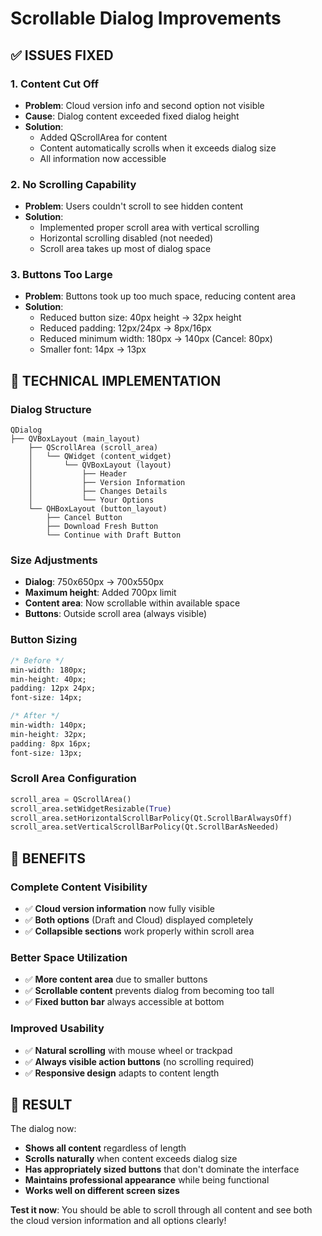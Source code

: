 # Scrollable Dialog Improvements

## ✅ ISSUES FIXED

### 1. **Content Cut Off**
- **Problem**: Cloud version info and second option not visible
- **Cause**: Dialog content exceeded fixed dialog height
- **Solution**: 
  - Added QScrollArea for content
  - Content automatically scrolls when it exceeds dialog size
  - All information now accessible

### 2. **No Scrolling Capability**
- **Problem**: Users couldn't scroll to see hidden content
- **Solution**:
  - Implemented proper scroll area with vertical scrolling
  - Horizontal scrolling disabled (not needed)
  - Scroll area takes up most of dialog space

### 3. **Buttons Too Large**
- **Problem**: Buttons took up too much space, reducing content area
- **Solution**:
  - Reduced button size: 40px height → 32px height
  - Reduced padding: 12px/24px → 8px/16px
  - Reduced minimum width: 180px → 140px (Cancel: 80px)
  - Smaller font: 14px → 13px

## 🔧 TECHNICAL IMPLEMENTATION

### **Dialog Structure**
```
QDialog
├── QVBoxLayout (main_layout)
    ├── QScrollArea (scroll_area)
    │   └── QWidget (content_widget)
    │       └── QVBoxLayout (layout)
    │           ├── Header
    │           ├── Version Information
    │           ├── Changes Details
    │           └── Your Options
    └── QHBoxLayout (button_layout)
        ├── Cancel Button
        ├── Download Fresh Button
        └── Continue with Draft Button
```

### **Size Adjustments**
- **Dialog**: 750x650px → 700x550px
- **Maximum height**: Added 700px limit
- **Content area**: Now scrollable within available space
- **Buttons**: Outside scroll area (always visible)

### **Button Sizing**
```css
/* Before */
min-width: 180px;
min-height: 40px;
padding: 12px 24px;
font-size: 14px;

/* After */
min-width: 140px;
min-height: 32px;
padding: 8px 16px;
font-size: 13px;
```

### **Scroll Area Configuration**
```python
scroll_area = QScrollArea()
scroll_area.setWidgetResizable(True)
scroll_area.setHorizontalScrollBarPolicy(Qt.ScrollBarAlwaysOff)
scroll_area.setVerticalScrollBarPolicy(Qt.ScrollBarAsNeeded)
```

## 🎯 BENEFITS

### **Complete Content Visibility**
- ✅ **Cloud version information** now fully visible
- ✅ **Both options** (Draft and Cloud) displayed completely
- ✅ **Collapsible sections** work properly within scroll area

### **Better Space Utilization**
- ✅ **More content area** due to smaller buttons
- ✅ **Scrollable content** prevents dialog from becoming too tall
- ✅ **Fixed button bar** always accessible at bottom

### **Improved Usability**
- ✅ **Natural scrolling** with mouse wheel or trackpad
- ✅ **Always visible action buttons** (no scrolling required)
- ✅ **Responsive design** adapts to content length

## 🚀 RESULT

The dialog now:
- **Shows all content** regardless of length
- **Scrolls naturally** when content exceeds dialog size
- **Has appropriately sized buttons** that don't dominate the interface
- **Maintains professional appearance** while being functional
- **Works well on different screen sizes**

**Test it now**: You should be able to scroll through all content and see both the cloud version information and all options clearly!